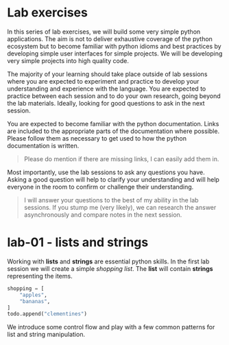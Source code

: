 # Lab exercises

In this series of lab exercises, we will build some very simple python applications.
The aim is not to deliver exhaustive coverage of the python ecosystem but to become familiar with python idioms and best practices by developing simple user interfaces for simple projects.
We will be developing very simple projects into high quality code.

The majority of your learning should take place outside of lab sessions where you are expected to experiment and practice to develop your understanding and experience with the language.
You are expected to practice between each session and to do your own research, going beyond the lab materials.
Ideally, looking for good questions to ask in the next session.

You are expected to become familiar with the python documentation.
Links are included to the appropriate parts of the documentation where possible.
Please follow them as necessary to get used to how the python documentation is written.

> Please do mention if there are missing links, I can easily add them in.

Most importantly, use the lab sessions to ask any questions you have.
Asking a good question will help to clarify your understanding and will help everyone in the room to confirm or challenge their understanding.

>I will answer your questions to the best of my ability in the lab sessions.
If you stump me (very likely), we can research the answer asynchronously and compare notes in the next session.


# lab-01 - lists and strings

Working with **lists** and **strings** are essential python skills. 
In the first lab session we will create a simple *shopping list*.
The **list** will contain **strings** representing the items.

```python
shopping = [
    "apples", 
    "bananas",
]
todo.append("clementines")
```

We introduce some control flow and play with a few common patterns for list and string manipulation.
